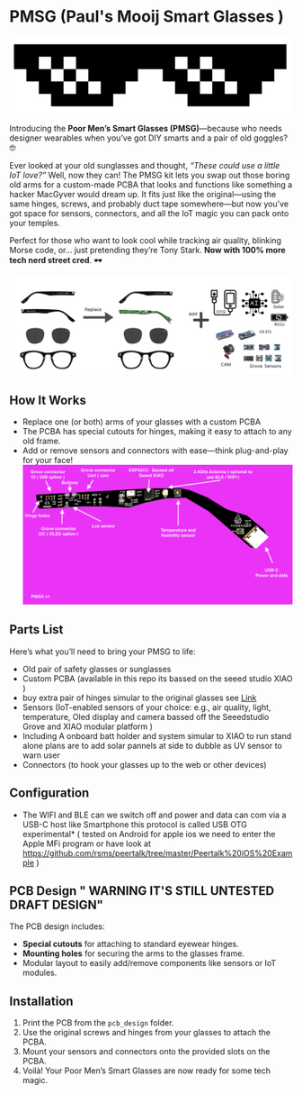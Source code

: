 # PMSG   (Paul's Mooij Smart Glasses )

![PMSG Cool Glasses](/img/cool.png)

Introducing the **Poor Men’s Smart Glasses (PMSG)**—because who needs designer wearables when you’ve got DIY smarts and a pair of old goggles? 🤓

Ever looked at your old sunglasses and thought, *“These could use a little IoT love?”* Well, now they can! The PMSG kit lets you swap out those boring old arms for a custom-made PCBA that looks and functions like something a hacker MacGyver would dream up. It fits just like the original—using the same hinges, screws, and probably duct tape somewhere—but now you’ve got space for sensors, connectors, and all the IoT magic you can pack onto your temples.

Perfect for those who want to look cool while tracking air quality, blinking Morse code, or… just pretending they’re Tony Stark. **Now with 100% more tech nerd street cred**. 🕶️


![PMSG Cool Glasses](/img/Example_flow.png)

## How It Works

- Replace one (or both) arms of your glasses with a custom PCBA 
- The PCBA has special cutouts for hinges, making it easy to attach to any old frame.
- Add or remove sensors and connectors with ease—think plug-and-play for your face!
![PMSG ](/img/pmsgv1.png)

## Parts List

Here’s what you’ll need to bring your PMSG to life:

- Old pair of safety glasses or sunglasses
- Custom PCBA (available in this repo its bassed on the seeed studio XIAO )
- buy extra pair of hinges simular to the original glasses see [Link]([https://www.aliexpress.com/item/1005006578852003.html?spm=a2g0o.productlist.main.19.6881yaeCyaeCyD&algo_pvid=940ad7e5-1196-4d4c-bb03-062302b6db00&algo_exp_id=940ad7e5-1196-4d4c-bb03-062302b6db00-9&pdp_npi=4%40dis%21EUR%211.62%211.62%21%21%211.75%211.75%21%40211b653717259752143568539e1d24%2112000037718488758%21sea%21NL%214699555345%21X&curPageLogUid=cUCXLkrXc9w7&utparam-url=scene%3Asearch%7Cquery_from%3A]) 
- Sensors (IoT-enabled sensors of your choice: e.g., air quality, light, temperature, Oled display and camera bassed off the Seeedstudio Grove and XIAO modular platform )
- Including A onboard batt holder and system simular to XIAO to run stand alone plans are to add solar pannels at side to dubble as UV sensor to warn user 
- Connectors (to hook your glasses up to the web or other devices)

## Configuration 
- The WIFI and BLE can we switch off and power and data can com via a USB-C host like Smartphone this protocol is called USB OTG 
experimental* ( tested on Android for apple ios we need to enter the Apple MFi program or have look at https://github.com/rsms/peertalk/tree/master/Peertalk%20iOS%20Example ) 

## PCB Design " WARNING IT'S STILL UNTESTED DRAFT DESIGN"

The PCB design includes:
- **Special cutouts** for attaching to standard eyewear hinges.
- **Mounting holes** for securing the arms to the glasses frame.
- Modular layout to easily add/remove components like sensors or IoT modules.

## Installation

1. Print the PCB from the `pcb_design` folder.
2. Use the original screws and hinges from your glasses to attach the PCBA.
3. Mount your sensors and connectors onto the provided slots on the PCBA.
4. Voilà! Your Poor Men’s Smart Glasses are now ready for some tech magic.

